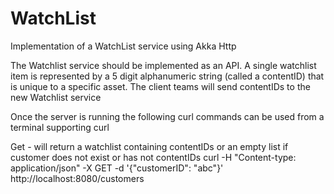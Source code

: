 # WatchList

Implementation of a WatchList service using Akka Http

The Watchlist service should be implemented as an API. A single watchlist item is represented by a 5 digit
alphanumeric string (called a contentID) that is unique to a specific asset. The client teams will send
contentIDs to the new Watchlist service

Once the server is running the following curl commands can be used from a terminal supporting curl

Get - will return a watchlist containing contentIDs or an empty list if customer does not exist or has not contentIDs
curl -H "Content-type: application/json" -X GET -d '{"customerID": "abc"}' http://localhost:8080/customers
